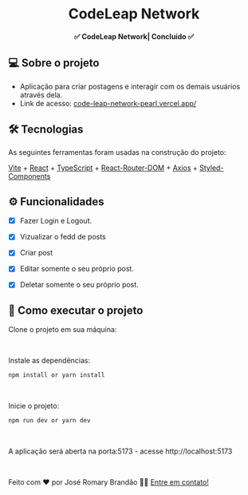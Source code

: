 </p>
<h1 align="center">
   CodeLeap Network  
</h1>

<h4 align="center"> 
	✅  CodeLeap Network| Concluído ✅
</h4>


</p>

## 💻 Sobre o projeto

 - Aplicação para criar postagens e interagir com os demais usuários através dela.
 - Link de acesso: [code-leap-network-pearl.vercel.app/](https://code-leap-network-pearl.vercel.app/)


## 🛠 Tecnologias

As seguintes ferramentas foram usadas na construção do projeto:


 [Vite](https://vitejs.dev/) + [React](https://reactjs.org/) + [TypeScript](https://www.typescriptlang.org/) + [React-Router-DOM](https://reactrouter.com/en/main) + [Axios](https://axios-http.com/ptbr/docs/intro) + [Styled-Components](https://styled-components.com/) 
 
 ## ⚙️ Funcionalidades

- [x] Fazer Login e Logout.
- [X] Vizualizar o fedd de posts
- [X] Criar post
- [x] Editar somente o seu próprio post.
- [x] Deletar somente o seu próprio post.


## 🚀 Como executar o projeto

Clone o projeto em sua máquina: 

<br />

Instale as dependências: 
```sh 
npm install or yarn install
```
<br />

Inicie o projeto: 
```sh
npm run dev or yarn dev
````
<br />

A aplicação será aberta na porta:5173 - acesse http://localhost:5173

<br />


Feito com ❤️ por José Romary Brandão 👋🏽 [Entre em contato!](https://www.linkedin.com/in/joseromarybrandao/)
